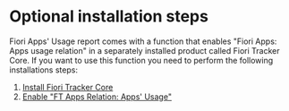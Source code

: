 # Optional installation steps

Fiori Apps' Usage report comes with a function that enables "Fiori Apps: Apps usage relation" in a separately installed product called Fiori Tracker Core. If you want to use this function you need to perform the following installations steps:

1. [Install Fiori Tracker Core](https://help.fioritracker.org/V2020/core/SPS02/inst/)
2. [Enable "FT Apps Relation: Apps' Usage"](rel.md)